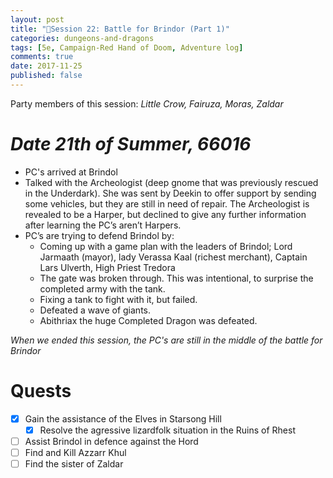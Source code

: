 ```yaml
---
layout: post
title: "🐲Session 22: Battle for Brindor (Part 1)"
categories: dungeons-and-dragons
tags: [5e, Campaign-Red Hand of Doom, Adventure log]
comments: true
date: 2017-11-25
published: false
---
```


Party members of this session: _Little Crow, Fairuza, Moras, Zaldar_

# _**Date** 21th of Summer, 66016_

- PC's arrived at Brindol
- Talked with the Archeologist (deep gnome that was previously rescued in the Underdark). She was sent by Deekin to offer support by sending some vehicles, but they are still in need of repair. The Archeologist is revealed to be a Harper, but declined to give any further information after learning the PC’s aren’t Harpers.
- PC’s are trying to defend Brindol by:
    - Coming up with a game plan with the leaders of Brindol; Lord Jarmaath (mayor), lady Verassa Kaal (richest merchant), Captain Lars Ulverth, High Priest Tredora
    - The gate was broken through. This was intentional, to surprise the completed army with the tank.
    - Fixing a tank to fight with it, but failed.
    - Defeated a wave of giants.
    - Abithriax the huge Completed Dragon was defeated.

_When we ended this session, the PC's are still in the middle of the battle for Brindor_

# Quests

* [x] Gain the assistance of the Elves in Starsong Hill
  * [x] Resolve the agressive lizardfolk situation in the Ruins of Rhest
* [ ] Assist Brindol in defence against the Hord
* [ ] Find and Kill Azzarr Khul
* [ ] Find the sister of Zaldar
